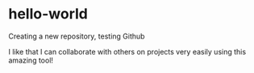 # hello-world
Creating a new repository, testing Github

I like that I can collaborate with others on projects very easily using this amazing tool!
